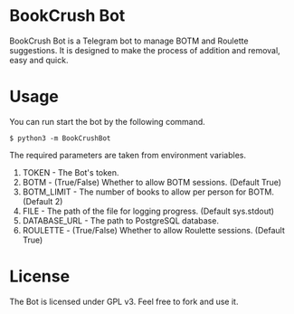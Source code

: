 # BookCrush Bot

BookCrush Bot is a Telegram bot to manage BOTM and Roulette suggestions. It is designed to make the process of addition and removal, easy and quick.

# Usage

You can run start the bot by the following command.

    $ python3 -m BookCrushBot

The required parameters are taken from environment variables.
 1. TOKEN - The Bot's token.
 2. BOTM - (True/False) Whether to allow BOTM sessions. (Default True)
 3. BOTM_LIMIT - The number of books to allow per person for BOTM. (Default 2)
 4. FILE - The path of the file for logging progress. (Default sys.stdout)
 5. DATABASE_URL - The path to PostgreSQL database.
 6. ROULETTE - (True/False) Whether to allow Roulette sessions. (Default True)

# License

The Bot is licensed under GPL v3. Feel free to fork and use it.

